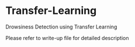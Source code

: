 # Transfer-Learning
Drowsiness Detection using Transfer Learning

Please refer to write-up file for detailed description
